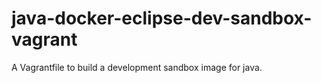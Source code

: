# java-docker-eclipse-dev-sandbox-vagrant
A Vagrantfile to build a development sandbox image for java.

